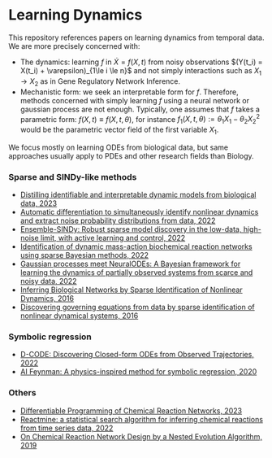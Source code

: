 # Learning Dynamics
This repository references papers on learning dynamics from temporal data. We are more precisely concerned with:

- The dynamics: learning $f$ in $\dot{X} = f(X,t)$ from noisy observations $(Y(t_i) = X(t_i) + \varepsilon)_{1\le i \le n\}$ and not simply interactions such as $X_1\to X_2$ as in Gene Regulatory Network Inference.
- Mechanistic form: we seek an interpretable form for $f$. Therefore, methods concerned with simply learning $f$ using a neural network or gaussian process are not enough. Typically, one assumes that $f$ takes a parametric form: $f(X,t) \equiv f(X,t,\theta)$, for instance $f_1(X,t,\theta) := \theta_1 X_1 - \theta_2 X_2^2$ would be the parametric vector field of the first variable $X_1$.

We focus mostly on learning ODEs from biological data, but same approaches usually apply to PDEs and other research fields than Biology.

### Sparse and SINDy-like methods

- [Distilling identifiable and interpretable dynamic models from biological data, 2023](https://www.biorxiv.org/content/10.1101/2023.03.13.532340v2.abstract)
- [Automatic differentiation to simultaneously identify
nonlinear dynamics and extract noise probability
distributions from data, 2022](https://iopscience.iop.org/article/10.1088/2632-2153/ac567a)
- [Ensemble-SINDy: Robust sparse model discovery in the low-data, high-noise limit, with active learning and control, 2022](https://royalsocietypublishing.org/doi/full/10.1098/rspa.2021.0904)
- [Identification of dynamic mass-action biochemical reaction networks using sparse Bayesian methods, 2022](https://journals.plos.org/ploscompbiol/article?id=10.1371/journal.pcbi.1009830)
- [Gaussian processes meet NeuralODEs: A Bayesian framework for learning the dynamics of partially observed systems from scarce and noisy data, 2022](https://arxiv.org/pdf/2103.03385.pdf)
- [Inferring Biological Networks by Sparse Identification of Nonlinear Dynamics, 2016](https://ieeexplore.ieee.org/document/7809160)
- [Discovering governing equations from data by sparse identification of nonlinear dynamical systems, 2016](https://www.pnas.org/doi/10.1073/pnas.1517384113)

### Symbolic regression

- [D-CODE: Discovering Closed-form ODEs from Observed Trajectories, 2022](https://openreview.net/pdf?id=wENMvIsxNN)
- [AI Feynman: A physics-inspired method for symbolic regression, 2020](https://www.science.org/doi/10.1126/sciadv.aay2631)

### Others

- [Differentiable Programming of Chemical Reaction Networks, 2023](https://arxiv.org/abs/2302.02714)
- [Reactmine: a statistical search algorithm for inferring chemical reactions from time series data, 2022](https://arxiv.org/abs/2209.03185)
- [On Chemical Reaction Network Design by a Nested Evolution Algorithm, 2019](https://hal.science/hal-02173682)
